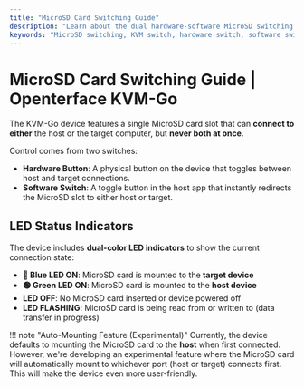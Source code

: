 ```yaml
---
title: "MicroSD Card Switching Guide"
description: "Learn about the dual hardware-software MicroSD switching system in Openterface KVM-Go. Understand the four operational states, LED indicators, safety guidelines, and file transfer capabilities."
keywords: "MicroSD switching, KVM switch, hardware switch, software switch, MicroSD card control, KVM over USB, file transfer, USB device management, computer peripherals, MicroSD power management, LED indicators"
---
```


# **MicroSD Card Switching Guide** | Openterface KVM-Go

The KVM-Go device features a single MicroSD card slot that can **connect to either** the host or the target computer, but **never both at once**. 

Control comes from two switches:

- **Hardware Button**: A physical button on the device that toggles between host and target connections.  
- **Software Switch**: A toggle button in the host app that instantly redirects the MicroSD slot to either host or target.

## LED Status Indicators

The device includes **dual-color LED indicators** to show the current connection state:

- **🔵 Blue LED ON**: MicroSD card is mounted to the **target device**
- **🟢 Green LED ON**: MicroSD card is mounted to the **host device**  
- **LED OFF**: No MicroSD card inserted or device powered off
- **LED FLASHING**: MicroSD card is being read from or written to (data transfer in progress)

!!! note "Auto-Mounting Feature (Experimental)"
    Currently, the device defaults to mounting the MicroSD card to the **host** when first connected. However, we're developing an experimental feature where the MicroSD card will automatically mount to whichever port (host or target) connects first. This will make the device even more user-friendly.